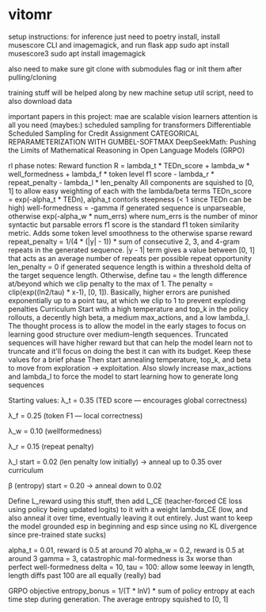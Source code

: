 # vitomr

setup instructions:
for inference just need to poetry install, install musescore CLI and imagemagick, and run flask app
sudo apt install musescore3
sudo apt install imagemagick

also need to make sure git clone with submodules flag or init them after pulling/cloning

training stuff will be helped along by new machine setup util script, need to also download data

important papers in this project:
mae are scalable vision learners
attention is all you need
(maybes:)
scheduled sampling for transformers 
Differentiable Scheduled Sampling for Credit Assignment
CATEGORICAL REPARAMETERIZATION
WITH GUMBEL-SOFTMAX
DeepSeekMath: Pushing the Limits of Mathematical
Reasoning in Open Language Models (GRPO)

rl phase notes:
Reward function
R = lambda_t * TEDn_score + lambda_w * well_formedness + lambda_f * token level f1 score - lambda_r * repeat_penalty - lambda_l * len_penalty
All components are squished to [0, 1] to allow easy weighting of each with the lambda/beta terms
TEDn_score = exp(-alpha_t * TEDn), alpha_t contorls steepness (< 1 since TEDn can be high)
well-formedness = -gamma if generated sequence is unparseable, otherwise exp(-alpha_w * num_errs) where num_errs is the number of minor syntactic but parsable errors
f1 score is the standard f1 token similarity metric. Adds some token level smoothness to the otherwise sparse reward
repeat_penalty = 1/(4 * (|y| - 1)) * sum of consecutive 2, 3, and 4-gram repeats in the generated sequence. |y - 1| term gives a value between [0, 1] that acts as an average number of repeats per possible repeat opportunity
len_penalty = 0 if generated sequence length is within a threshold delta of the target sequence length. Otherwise, define tau = the length difference at/beyond which we clip penalty to the max of 1. The penalty = clip(exp((ln2/tau) * x-1), [0, 1]). Basically, higher errors are punished exponentially up to a point tau, at which we clip to 1 to prevent exploding penalties
Curriculum
Start with a high temperature and top_k in the policy rollouts, a decently high beta, a medium max_actions, and a low lambda_l. The thought process is to allow the model in the early stages to focus on learning good structure over medium-length sequences. Truncated sequences will have higher reward but that can help the model learn not to truncate and it'll focus on doing the best it can with its budget. Keep these values for a brief phase
Then start annealing temperature, top_k, and beta to move from exploration -> exploitation. Also slowly increase max_actions and lambda_l to force the model to start learning how to generate long sequences

Starting values:
λ_t = 0.35 (TED score — encourages global correctness)

λ_f = 0.25 (token F1 — local correctness)

λ_w = 0.10 (wellformedness)

λ_r = 0.15 (repeat penalty)

λ_l start = 0.02 (len penalty low initially) → anneal up to 0.35 over curriculum

β (entropy) start = 0.20 → anneal down to 0.02

Define L_reward using this stuff, then add L_CE (teacher-forced CE loss using policy being updated logits) to it with a weight lambda_CE (low, and also anneal it over time, eventually leaving it out entirely. Just want to keep the model grounded esp in beginning and esp since using no KL divergence since pre-trained state sucks)

alpha_t = 0.01, reward is 0.5 at around 70
alpha_w = 0.2, reward is 0.5 at around 3
gamma = 3, catastrophic mal-formedness is 3x worse than perfect well-formedness
delta = 10, tau = 100: allow some leeway in length, length diffs past 100 are all equally (really) bad

GRPO objective
entropy_bonus = 1/(T * lnV) * sum of policy entropy at each time step during generation. The average entropy squished to [0, 1]
